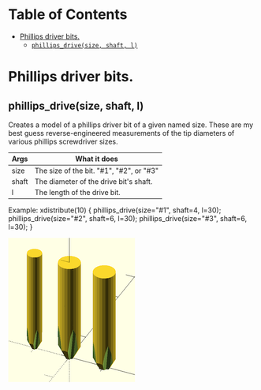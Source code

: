 # Table of Contents

- [Phillips driver bits.](#phillips-driver-bits)
    - [`phillips_drive(size, shaft, l)`](#phillips_drivesize-shaft-l)



# Phillips driver bits.

## phillips\_drive(size, shaft, l)
Creates a model of a phillips driver bit of a given named size.
These are my best guess reverse-engineered measurements of
the tip diameters of various phillips screwdriver sizes.

Args  | What it does
----- | --------------
size  | The size of the bit.  "#1", "#2", or "#3"
shaft | The diameter of the drive bit's shaft.
l     | The length of the drive bit.

Example:
    xdistribute(10) {
       phillips_drive(size="#1", shaft=4, l=30);
       phillips_drive(size="#2", shaft=6, l=30);
       phillips_drive(size="#3", shaft=6, l=30);
    }

![phillips\_drive](phillips_drive.png)



